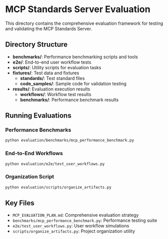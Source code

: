 # MCP Standards Server Evaluation

This directory contains the comprehensive evaluation framework for testing and validating the MCP Standards Server.

## Directory Structure

- **benchmarks/**: Performance benchmarking scripts and tools
- **e2e/**: End-to-end user workflow tests
- **scripts/**: Utility scripts for evaluation tasks
- **fixtures/**: Test data and fixtures
  - **standards/**: Test standard files
  - **code_samples/**: Sample code for validation testing
- **results/**: Evaluation execution results
  - **workflows/**: Workflow test results
  - **benchmarks/**: Performance benchmark results

## Running Evaluations

### Performance Benchmarks
```bash
python evaluation/benchmarks/mcp_performance_benchmark.py
```

### End-to-End Workflows
```bash
python evaluation/e2e/test_user_workflows.py
```

### Organization Script
```bash
python evaluation/scripts/organize_artifacts.py
```

## Key Files

- `MCP_EVALUATION_PLAN.md`: Comprehensive evaluation strategy
- `benchmarks/mcp_performance_benchmark.py`: Performance testing suite
- `e2e/test_user_workflows.py`: User workflow simulations
- `scripts/organize_artifacts.py`: Project organization utility
